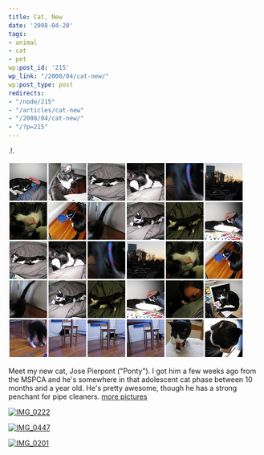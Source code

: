 ```yaml
---
title: Cat, New
date: '2008-04-20'
tags:
- animal
- cat
- pet
wp:post_id: '215'
wp_link: "/2008/04/cat-new/"
wp:post_type: post
redirects:
- "/node/215"
- "/articles/cat-new"
- "/2008/04/cat-new/"
- "/?p=215"
---
```


.!.

[ ![Ponty, a cat](2008-04-20-Cat-New/ponty-set.png) ](http://www.flickr.com/photos/bensheldon/sets/72157604097747478/)

Meet my new cat, Jose Pierpont ("Ponty"). I got him a few weeks ago from the MSPCA and he's somewhere in that adolescent cat phase between 10 months and a year old. He's pretty awesome, though he has a strong penchant for pipe cleaners. [more pictures](http://www.flickr.com/photos/bensheldon/sets/72157604097747478/)

[ ![IMG_0222](http://farm3.static.flickr.com/2202/2367627936_f75568d9bc.jpg) ](http://www.flickr.com/photos/bensheldon/2367627936/ "IMG_0222 by bensheldon, on Flickr")

[ ![IMG_0447](http://farm3.static.flickr.com/2039/2391289806_c27088904f.jpg) ](http://www.flickr.com/photos/bensheldon/2391289806/ "IMG_0447 by bensheldon, on Flickr")

[ ![IMG_0201](http://farm4.static.flickr.com/3264/2327492807_d3bf657f78.jpg) ](http://www.flickr.com/photos/bensheldon/2327492807/ "IMG_0201 by bensheldon, on Flickr")

